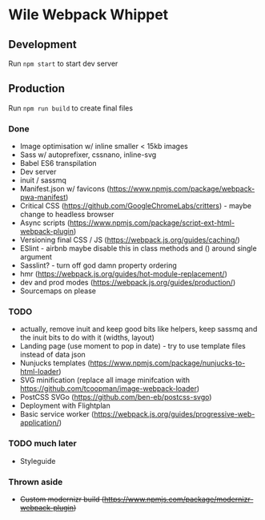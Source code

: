 # Wile Webpack Whippet

## Development

Run `npm start` to start dev server

## Production

Run `npm run build` to create final files

### Done

- Image optimisation w/ inline smaller < 15kb images
- Sass w/ autoprefixer, cssnano, inline-svg
- Babel ES6 transpilation
- Dev server
- inuit / sassmq
- Manifest.json w/ favicons (https://www.npmjs.com/package/webpack-pwa-manifest)
- Critical CSS (https://github.com/GoogleChromeLabs/critters) - maybe change to headless browser
- Async scripts (https://www.npmjs.com/package/script-ext-html-webpack-plugin)
- Versioning final CSS / JS (https://webpack.js.org/guides/caching/)
- ESlint - airbnb maybe disable this in class methods and () around single argument
- Sasslint? - turn off god damn property ordering
- hmr (https://webpack.js.org/guides/hot-module-replacement/)
- dev and prod modes (https://webpack.js.org/guides/production/)
- Sourcemaps on please

### TODO

- actually, remove inuit and keep good bits like helpers, keep sassmq and the inuit bits to do with it (widths, layout)
- Landing page (use moment to pop in date) - try to use template files instead of data json
- Nunjucks templates (https://www.npmjs.com/package/nunjucks-to-html-loader)
- SVG minification (replace all image minifcation with https://github.com/tcoopman/image-webpack-loader)
- PostCSS SVGo (https://github.com/ben-eb/postcss-svgo)
- Deployment with Flightplan
- Basic service worker (https://webpack.js.org/guides/progressive-web-application/)

### TODO much later

- Styleguide

### Thrown aside
- ~~Custom modernizr build (https://www.npmjs.com/package/modernizr-webpack-plugin)~~

